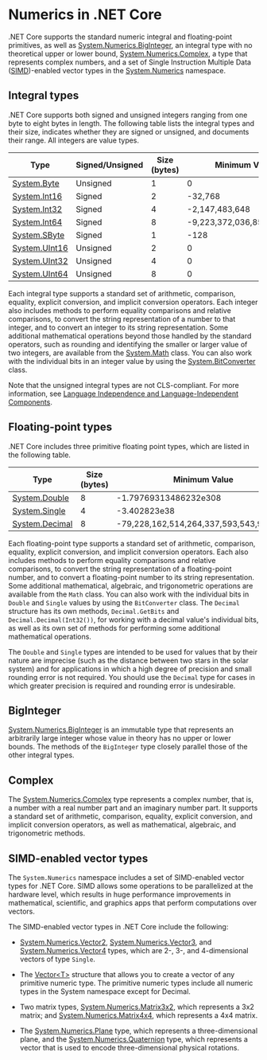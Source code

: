 # Numerics in .NET Core

.NET Core supports the standard numeric integral and floating-point primitives, as well as [System.Numerics.BigInteger](https://docs.microsoft.com/en-us/dotnet/core/api/System.Numerics.BigInteger.html), an integral type with no theoretical upper or lower bound, [System.Numerics.Complex](https://docs.microsoft.com/en-us/dotnet/core/api/System.Numerics.Complex.html), a type that represents complex numbers, and a set of Single Instruction Multiple Data ([SIMD](https://en.wikipedia.org/wiki/SIMD))-enabled vector types in the [System.Numerics](https://docs.microsoft.com/en-us/dotnet/core/api/System.Numerics.html) namespace. 

## Integral types

.NET Core supports both signed and unsigned integers ranging from one byte to eight bytes in length. The following table lists the integral types and their size, indicates whether they are signed or unsigned, and documents their range. All integers are value types. 

Type | Signed/Unsigned | Size (bytes) | Minimum Value | Maximum Value
---- | --------------- | ------------ | ------------- | -------------
[System.Byte](https://docs.microsoft.com/en-us/dotnet/core/api/System.Byte.html) | Unsigned | 1 | 0 | 255
[System.Int16](https://docs.microsoft.com/en-us/dotnet/core/api/System.Int16.html) | Signed | 2 | -32,768 | 32,767
[System.Int32](https://docs.microsoft.com/en-us/dotnet/core/api/System.Int32.html) | Signed | 4 | -2,147,483,648 | 2,147,483,647
[System.Int64](https://docs.microsoft.com/en-us/dotnet/core/api/System.Int64.html) | Signed | 8 | -9,223,372,036,854,775,808 | 9,223,372,036,854,775,807
[System.SByte](https://docs.microsoft.com/en-us/dotnet/core/api/System.SByte.html) | Signed | 1 | -128 | 127
[System.UInt16](https://docs.microsoft.com/en-us/dotnet/core/api/System.UInt16.html) | Unsigned | 2 | 0 | 65,535
[System.UInt32](https://docs.microsoft.com/en-us/dotnet/core/api/System.UInt32.html) | Unsigned | 4 | 0 | 4,294,967,295
[System.UInt64](https://docs.microsoft.com/en-us/dotnet/core/api/System.UInt64.html) | Unsigned | 8 | 0 | 18,446,744,073,709,551,615

Each integral type supports a standard set of arithmetic, comparison, equality, explicit conversion, and implicit conversion operators. Each integer also includes methods to perform equality comparisons and relative comparisons, to convert the string representation of a number to that integer, and to convert an integer to its string representation. Some additional mathematical operations beyond those handled by the standard operators, such as rounding and identifying the smaller or larger value of two integers, are available from the [System.Math](https://docs.microsoft.com/en-us/dotnet/core/api/System.Math.html) class. You can also work with the individual bits in an integer value by using the [System.BitConverter](https://docs.microsoft.com/en-us/dotnet/core/api/System.BitConverter.html) class. 
     
Note that the unsigned integral types are not CLS-compliant. For more information, see [Language Independence and Language-Independent Components](languageIndependence.md).

## Floating-point types

.NET Core includes three primitive floating point types, which are listed in the following table. 

Type | Size (bytes) | Minimum Value | Maximum Value
---- | ------------ | ------------- | -------------
[System.Double](https://docs.microsoft.com/en-us/dotnet/core/api/System.Double.html) | 8 | -1.79769313486232e308 | 1.79769313486232e308
[System.Single](https://docs.microsoft.com/en-us/dotnet/core/api/System.Single.html) | 4 | -3.402823e38 | 3.402823e38
[System.Decimal](https://docs.microsoft.com/en-us/dotnet/core/api/System.Decimal.html) | 8 | -79,228,162,514,264,337,593,543,950,335 | 79,228,162,514,264,337,593,543,950,335
   
Each floating-point type supports a standard set of arithmetic, comparison, equality, explicit conversion, and implicit conversion operators. Each also includes methods to perform equality comparisons and relative comparisons, to convert the string representation of a floating-point number, and to convert a floating-point number to its string representation. Some additional mathematical, algebraic, and trigonometric operations are available from the `Math` class. You can also work with the individual bits in `Double` and `Single` values by using the `BitConverter` class. The `Decimal` structure has its own methods, `Decimal.GetBits` and `Decimal.Decimal(Int32())`, for working with a decimal value's individual bits, as well as its own set of methods for performing some additional mathematical operations. 

The `Double` and `Single` types are intended to be used for values that by their nature are imprecise (such as the distance between two stars in the solar system) and for applications in which a high degree of precision and small rounding error is not required. You should use the `Decimal` type for cases in which greater precision is required and rounding error is undesirable.

## BigInteger

[System.Numerics.BigInteger](https://docs.microsoft.com/en-us/dotnet/core/api/System.Numerics.BigInteger.html) is an immutable type that represents an arbitrarily large integer whose value in theory has no upper or lower bounds. The methods of the `BigInteger` type closely parallel those of the other integral types.  

## Complex

The [System.Numerics.Complex](https://docs.microsoft.com/en-us/dotnet/core/api/System.Numerics.Complex.html) type represents a complex number, that is, a number with a real number part and an imaginary number part. It supports a standard set of arithmetic, comparison, equality, explicit conversion, and implicit conversion operators, as well as mathematical, algebraic, and trigonometric methods. 

## SIMD-enabled vector types

The `System.Numerics` namespace includes a set of SIMD-enabled vector types for .NET Core. SIMD allows some operations to be parallelized at the hardware level, which results in huge performance improvements in mathematical, scientific, and graphics apps that perform computations over vectors. 

The SIMD-enabled vector types in .NET Core include the following: 

* [System.Numerics.Vector2](https://docs.microsoft.com/en-us/dotnet/core/api/System.Numerics.Vector2.html), [System.Numerics.Vector3](https://docs.microsoft.com/en-us/dotnet/core/api/System.Numerics.Vector3.html), and [System.Numerics.Vector4](https://docs.microsoft.com/en-us/dotnet/core/api/System.Numerics.Vector4.html) types, which are 2-, 3-, and 4-dimensional vectors of type `Single`.

* The [Vector&lt;T&gt;](https://docs.microsoft.com/en-us/dotnet/core/api/System.Numerics.Vector%601.html) structure that allows you to create a vector of any primitive numeric type. The primitive numeric types include all numeric types in the System namespace except for Decimal.

* Two matrix types, [System.Numerics.Matrix3x2](https://docs.microsoft.com/en-us/dotnet/core/api/System.Numerics.Matrix3x2.html), which represents a 3x2 matrix; and [System.Numerics.Matrix4x4](https://docs.microsoft.com/en-us/dotnet/core/api/System.Numerics.Matrix4x4.html), which represents a 4x4 matrix. 

* The [System.Numerics.Plane](https://docs.microsoft.com/en-us/dotnet/core/api/System.Numerics.Plane.html) type, which represents a three-dimensional plane, and the [System.Numerics.Quaternion](https://docs.microsoft.com/en-us/dotnet/core/api/System.Numerics.Quaternion.html) type, which represents a vector that is used to encode three-dimensional physical rotations.
